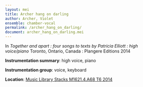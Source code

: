 ```yaml
---
layout: mei
title: Archer hang on darling 
author: Archer, Violet 
ensemble: chamber-vocal
permalink: /archer_hang_on_darling/
document: archer_hang_on_darling.mei
---
```


In *Together and apart : four songs to texts by Patricia Elliott : high voice/piano* Toronto, Ontario, Canada : Plangere Editions 2014

**Instrumentation summary**: high voice, piano

**Instrumentation group**: voice, keyboard

**Location**: <a href="https://tufts.primo.exlibrisgroup.com/permalink/01TUN_INST/1kc9gia/alma991018331561603851" target="_blank">Music Library Stacks M1621.4.A68 T6 2014</a>
